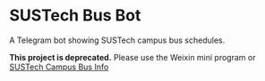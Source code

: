# SUSTech Bus Bot

A Telegram bot showing SUSTech campus bus schedules.

**This project is deprecated.** Please use the Weixin mini program or [SUSTech Campus Bus Info](https://sustech.online/transport/bustimer.html)